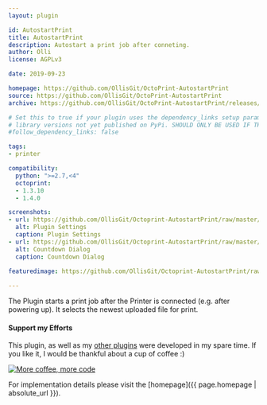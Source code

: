 ```yaml
---
layout: plugin

id: AutostartPrint
title: AutostartPrint
description: Autostart a print job after conneting.
author: Olli
license: AGPLv3

date: 2019-09-23

homepage: https://github.com/OllisGit/OctoPrint-AutostartPrint
source: https://github.com/OllisGit/OctoPrint-AutostartPrint
archive: https://github.com/OllisGit/OctoPrint-AutostartPrint/releases/latest/download/master.zip

# Set this to true if your plugin uses the dependency_links setup parameter to include
# library versions not yet published on PyPi. SHOULD ONLY BE USED IF THERE IS NO OTHER OPTION!
#follow_dependency_links: false

tags:
- printer

compatibility:
  python: ">=2.7,<4"
  octoprint:
  - 1.3.10
  - 1.4.0

screenshots:
- url: https://github.com/OllisGit/Octoprint-AutostartPrint/raw/master/screenshots/plugin-settings.png
  alt: Plugin Settings
  caption: Plugin Settings
- url: https://github.com/OllisGit/Octoprint-AutostartPrint/raw/master/screenshots/countdown-dialog.png
  alt: Countdown Dialog
  caption: Countdown Dialog
  
featuredimage: https://github.com/OllisGit/Octoprint-AutostartPrint/raw/master/screenshots/plugin-settings.png

---
```


The Plugin starts a print job after the Printer is connected (e.g. after powering up). It selects the newest uploaded file for print.

#### Support my Efforts

This plugin, as well as my [other plugins](https://github.com/OllisGit/) were developed in my spare time.
If you like it, I would be thankful about a cup of coffee :) 

[![More coffee, more code](https://img.shields.io/badge/Donate-PayPal-green.svg)](https://www.paypal.com/cgi-bin/webscr?cmd=_s-xclick&hosted_button_id=6SW5R6ZUKLB5E&source=url)

For implementation details please visit the [homepage]({{ page.homepage | absolute_url }}).
